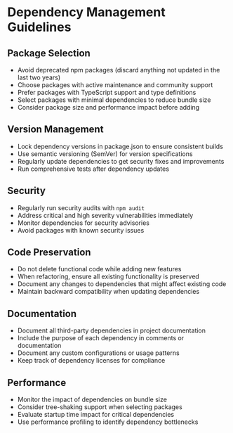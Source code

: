 # Dependency Management Guidelines

## Package Selection
- Avoid deprecated npm packages (discard anything not updated in the last two years)
- Choose packages with active maintenance and community support
- Prefer packages with TypeScript support and type definitions
- Select packages with minimal dependencies to reduce bundle size
- Consider package size and performance impact before adding

## Version Management
- Lock dependency versions in package.json to ensure consistent builds
- Use semantic versioning (SemVer) for version specifications
- Regularly update dependencies to get security fixes and improvements
- Run comprehensive tests after dependency updates

## Security
- Regularly run security audits with `npm audit`
- Address critical and high severity vulnerabilities immediately
- Monitor dependencies for security advisories
- Avoid packages with known security issues

## Code Preservation
- Do not delete functional code while adding new features
- When refactoring, ensure all existing functionality is preserved
- Document any changes to dependencies that might affect existing code
- Maintain backward compatibility when updating dependencies

## Documentation
- Document all third-party dependencies in project documentation
- Include the purpose of each dependency in comments or documentation
- Document any custom configurations or usage patterns
- Keep track of dependency licenses for compliance

## Performance
- Monitor the impact of dependencies on bundle size
- Consider tree-shaking support when selecting packages
- Evaluate startup time impact for critical dependencies
- Use performance profiling to identify dependency bottlenecks 